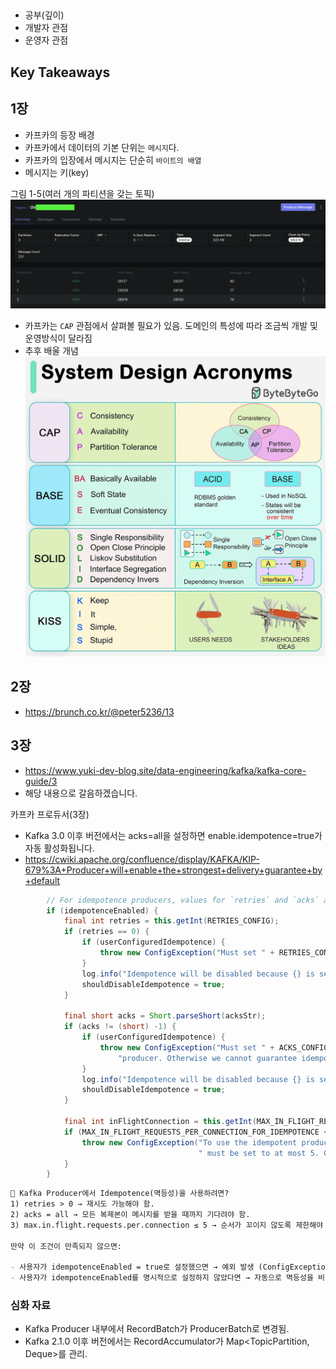
##
- 공부(깊이)
- 개발자 관점
- 운영자 관점

## Key Takeaways

## 1장
- 카프카의 등장 배경
- 카프카에서 데이터의 기본 단위는 `메시지`다.
- 카프카의 입장에서 메시지는 단순히 `바이트의 배열`
- 메시지는 키(key)

그림 1-5(여러 개의 파티션을 갖는 토픽)
![도움자료](../assets/p.6_help.png)

- 카프카는 `CAP` 관점에서 살펴볼 필요가 있음. 도메인의 특성에 따라 조금씩 개발 및 운영방식이 달라짐
- 추후 배울 개념
![도움자료](../assets/system_design.webp)

## 2장
- https://brunch.co.kr/@peter5236/13



## 3장
- https://www.yuki-dev-blog.site/data-engineering/kafka/kafka-core-guide/3
- 해당 내용으로 갈음하겠습니다.

카프카 프로듀서(3장)
- Kafka 3.0 이후 버전에서는 acks=all을 설정하면 enable.idempotence=true가 자동 활성화됩니다.
- https://cwiki.apache.org/confluence/display/KAFKA/KIP-679%3A+Producer+will+enable+the+strongest+delivery+guarantee+by+default
```java
        // For idempotence producers, values for `retries` and `acks` and `max.in.flight.requests.per.connection` need validation
        if (idempotenceEnabled) {
            final int retries = this.getInt(RETRIES_CONFIG);
            if (retries == 0) {
                if (userConfiguredIdempotence) {
                    throw new ConfigException("Must set " + RETRIES_CONFIG + " to non-zero when using the idempotent producer.");
                }
                log.info("Idempotence will be disabled because {} is set to 0.", RETRIES_CONFIG);
                shouldDisableIdempotence = true;
            }

            final short acks = Short.parseShort(acksStr);
            if (acks != (short) -1) {
                if (userConfiguredIdempotence) {
                    throw new ConfigException("Must set " + ACKS_CONFIG + " to all in order to use the idempotent " +
                        "producer. Otherwise we cannot guarantee idempotence.");
                }
                log.info("Idempotence will be disabled because {} is set to {}, not set to 'all'.", ACKS_CONFIG, acks);
                shouldDisableIdempotence = true;
            }

            final int inFlightConnection = this.getInt(MAX_IN_FLIGHT_REQUESTS_PER_CONNECTION);
            if (MAX_IN_FLIGHT_REQUESTS_PER_CONNECTION_FOR_IDEMPOTENCE < inFlightConnection) {
                throw new ConfigException("To use the idempotent producer, " + MAX_IN_FLIGHT_REQUESTS_PER_CONNECTION +
                                          " must be set to at most 5. Current value is " + inFlightConnection + ".");
            }
        }

```

```markdown
🔹 Kafka Producer에서 Idempotence(멱등성)을 사용하려면?
1) retries > 0 → 재시도 가능해야 함.
2) acks = all → 모든 복제본이 메시지를 받을 때까지 기다려야 함.
3) max.in.flight.requests.per.connection ≤ 5 → 순서가 꼬이지 않도록 제한해야 함.

만약 이 조건이 만족되지 않으면:

- 사용자가 idempotenceEnabled = true로 설정했으면 → 예외 발생 (ConfigException 던짐).
- 사용자가 idempotenceEnabled를 명시적으로 설정하지 않았다면 → 자동으로 멱등성을 비활성화 (shouldDisableIdempotence = true).

```


### 심화 자료
- Kafka Producer 내부에서 RecordBatch가 ProducerBatch로 변경됨.
- Kafka 2.1.0 이후 버전에서는 RecordAccumulator가 Map<TopicPartition, Deque<ProducerBatch>>를 관리.

